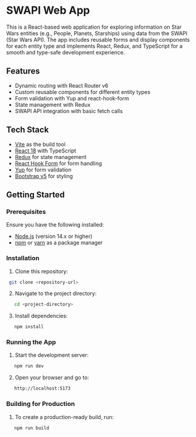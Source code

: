 # SWAPI Web App

This is a React-based web application for exploring information on Star Wars entities (e.g., People, Planets, Starships) using data from the SWAPI (Star Wars API). The app includes reusable forms and display components for each entity type and implements React, Redux, and TypeScript for a smooth and type-safe development experience.

## Features

- Dynamic routing with React Router v6
- Custom reusable components for different entity types
- Form validation with Yup and react-hook-form
- State management with Redux
- SWAPI API integration with basic fetch calls

## Tech Stack

- [Vite](https://vitejs.dev/) as the build tool
- [React 18](https://reactjs.org/) with TypeScript
- [Redux](https://redux.js.org/) for state management
- [React Hook Form](https://react-hook-form.com/) for form handling
- [Yup](https://github.com/jquense/yup) for form validation
- [Bootstrap v5](https://getbootstrap.com/) for styling

## Getting Started

### Prerequisites

Ensure you have the following installed:

- [Node.js](https://nodejs.org/) (version 14.x or higher)
- [npm](https://www.npmjs.com/) or [yarn](https://yarnpkg.com/) as a package manager

### Installation

1. Clone this repository:

```bash
 git clone <repository-url>
```

2. Navigate to the project directory:

```bash
   cd <project-directory>
```

3. Install dependencies:

```bash
   npm install
```

### Running the App

1. Start the development server:

```bash
   npm run dev
```

2. Open your browser and go to:

```bash
   http://localhost:5173
```

### Building for Production

1. To create a production-ready build, run:

```bash
   npm run build
```
